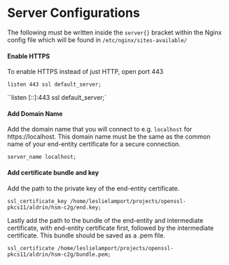 # Server Configurations

The following must be written inside the `server{}` bracket within the Nginx config file which will be found in `/etc/nginx/sites-available/`

#### Enable HTTPS

To enable HTTPS instead of just HTTP, open port 443

`listen 443 ssl default_server;`

``listen [::]:443 ssl default_server;`

#### Add Domain Name

Add the domain name that you will connect to e.g. `localhost` for https://localhost. This domain name must be the same as the common name of your end-entity certificate for a secure connection.

`server_name localhost;`

#### Add certificate bundle and key

Add the path to the private key of the end-entity certificate.

`ssl_certificate_key /home/leslielamport/projects/openssl-pkcs11/aldrin/hsm-c2g/end.key;`

Lastly add the path to the bundle of the end-entity and intermediate certificate, with end-entity certificate first, followed by the intermediate certificate. This bundle should be saved as a .pem file.

`ssl_certificate /home/leslielamport/projects/openssl-pkcs11/aldrin/hsm-c2g/bundle.pem;`